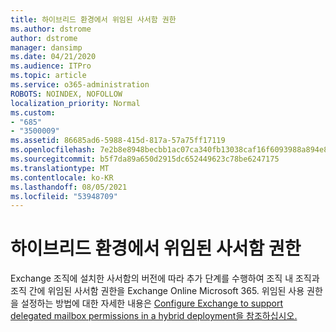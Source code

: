 ```yaml
---
title: 하이브리드 환경에서 위임된 사서함 권한
ms.author: dstrome
author: dstrome
manager: dansimp
ms.date: 04/21/2020
ms.audience: ITPro
ms.topic: article
ms.service: o365-administration
ROBOTS: NOINDEX, NOFOLLOW
localization_priority: Normal
ms.custom:
- "685"
- "3500009"
ms.assetid: 86685ad6-5988-415d-817a-57a75ff17119
ms.openlocfilehash: 7e2b8e8948becbb1ac07ca340fb13038caf16f6093988a894e85e0cefb8a64a4
ms.sourcegitcommit: b5f7da89a650d2915dc652449623c78be6247175
ms.translationtype: MT
ms.contentlocale: ko-KR
ms.lasthandoff: 08/05/2021
ms.locfileid: "53948709"
---
```

# <a name="delegated-mailbox-permissions-in-a-hybrid-environment"></a>하이브리드 환경에서 위임된 사서함 권한

Exchange 조직에 설치한 사서함의 버전에 따라 추가 단계를 수행하여 조직 내 조직과 조직 간에 위임된 사서함 권한을 Exchange Online Microsoft 365. 위임된 사용 권한을 설정하는 방법에 대한 자세한 내용은 [Configure Exchange to support delegated mailbox permissions in a hybrid deployment을 참조하십시오.](https://technet.microsoft.com/library/mt784505%28v=exchg.150%29.aspx)
  